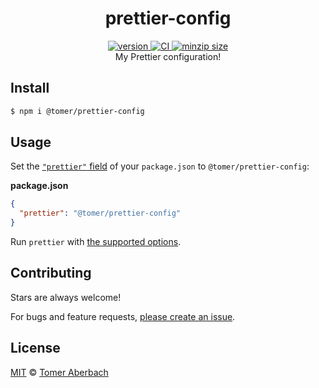 <h1 align="center">
  prettier-config
</h1>

<div align="center">
  <a href="https://npmjs.org/package/@tomer/prettier-config">
    <img src="https://badgen.now.sh/npm/v/@tomer/prettier-config" alt="version" />
  </a>
  <a href="https://github.com/TomerAberbach/prettier-config/actions">
    <img src="https://github.com/TomerAberbach/prettier-config/workflows/CI/badge.svg" alt="CI" />
  </a>
  <a href="https://bundlephobia.com/result?p=@tomer/prettier-config">
    <img src="https://badgen.net/bundlephobia/minzip/@tomer/prettier-config" alt="minzip size" />
  </a>
</div>

<div align="center">
  My Prettier configuration!
</div>

## Install

```sh
$ npm i @tomer/prettier-config
```

## Usage

Set the
[`"prettier"` field](https://prettier.io/docs/en/configuration.html#sharing-configurations)
of your `package.json` to `@tomer/prettier-config`:

**package.json**

```json
{
  "prettier": "@tomer/prettier-config"
}
```

Run `prettier` with
[the supported options](https://prettier.io/docs/en/cli.html).

## Contributing

Stars are always welcome!

For bugs and feature requests,
[please create an issue](https://github.com/TomerAberbach/prettier-config/issues/new).

## License

[MIT](https://github.com/TomerAberbach/prettier-config/blob/main/license) ©
[Tomer Aberbach](https://github.com/TomerAberbach)
